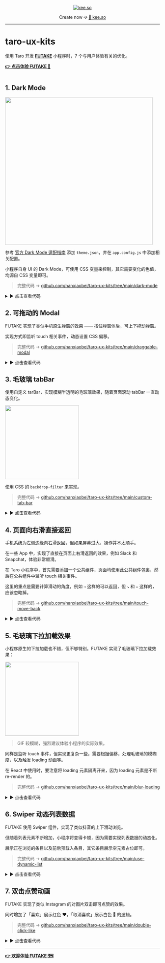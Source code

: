 <div align="center">
<p><a href="https://kee.so/" target="_blank"><img src="https://i.imgur.com/x5SRUoo.png" alt="kee.so" /></a></p>

Create now ➫ [🔗 kee.so](https://kee.so/)

</div>

---

# taro-ux-kits

使用 Taro 开发 [**FUTAKE**](https://sotake.com/futake) 小程序时，7 个与用户体验有关的优化。

[**👉 点击体验 FUTAKE 🌁**](https://sotake.com/futake)

<img src="https://p1-juejin.byteimg.com/tos-cn-i-k3u1fbpfcp/1ba74498efbd4876986d0f7da1baaf3a~tplv-k3u1fbpfcp-watermark.image" alt="" />

## 1. Dark Mode

<img src="https://p1-juejin.byteimg.com/tos-cn-i-k3u1fbpfcp/c936b58c878d46a9bcda8a51bdf3cd41~tplv-k3u1fbpfcp-watermark.image" width="480" alt="" />

参考 [官方 Dark Mode 适配指南](https://developers.weixin.qq.com/miniprogram/dev/framework/ability/darkmode.html) 添加 `theme.json`，并在 `app.config.js` 中添加相关配置。

小程序自身 UI 的 Dark Mode，可使用 CSS 变量来控制，其它需要变化的色值，均源自 CSS 变量即可。

> 完整代码 → [github.com/nanxiaobei/taro-ux-kits/tree/main/dark-mode](https://github.com/nanxiaobei/taro-ux-kits/tree/main/dark-mode)

<details>
<summary>▶ 点击查看代码</summary>

```less
// less 主题文件
#theme() {
  --dark: #000;
  --darken: 0, 0, 0;
  --light: #fff;
  --lighten: 255, 255, 255;

  --yellow: #ff9500;
  --green: #34c759;
  --blue: #007aff;
  --indigo: #048;
  --red: #ff3b30;
}

#dark-theme() {
  --dark: #fff;
  --darken: 255, 255, 255;
  --light: #000;
  --lighten: 0, 0, 0;

  --yellow: #ff9500;
  --green: #30d158;
  --blue: #0a84ff;
  --indigo: #bce;
  --red: #ff453a;
}

page {
  #theme();
}

@media (prefers-color-scheme: dark) {
  page {
    #dark-theme();
  }
}
```

</details>

## 2. 可拖动的 Modal

FUTAKE 实现了类似手机原生弹窗的效果 —— 按住弹窗体后，可上下拖动弹窗。

实现方式即监听 touch 相关事件，动态设置 CSS 偏移。

> 完整代码 → [github.com/nanxiaobei/taro-ux-kits/tree/main/draggable-modal](https://github.com/nanxiaobei/taro-ux-kits/tree/main/draggable-modal)

<details>
<summary>▶ 点击查看代码</summary>

```js
// 核心代码（省略了工具函数）
const onTouchStart = useCallback(
  (event) => {
    if (stopClose) return;

    const { pageX, pageY } = event.changedTouches[0];
    startX.current = pageX;
    startY.current = pageY;
    startTime.current = Date.now();
  },
  [stopClose],
);

const onTouchMove = useCallback(
  (event) => {
    if (stopClose) return;

    const diffY = getDiffY(event.changedTouches[0]);
    if (!diffY) return;
    setBottomRef.current(diffY);
  },
  [stopClose],
);

const onTouchEnd = useCallback(
  (event) => {
    if (stopClose) return;

    const diffY = getDiffY(event.changedTouches[0]);
    if (!diffY) {
      setBottomRef.current(0);
      return;
    }

    if (diffY > 200 || (diffY > 10 && Date.now() - startTime.current < 200)) {
      onClose();
      setTimeout(() => setBottomRef.current(0), 200);
      return;
    }

    setBottomRef.current(0);
  },
  [onClose, stopClose],
);
```

</details>

## 3. 毛玻璃 tabBar

使用自定义 tarBar，实现模糊半透明的毛玻璃效果，随着页面滚动 tabBar 一直动态变化。

<img src="https://p9-juejin.byteimg.com/tos-cn-i-k3u1fbpfcp/b1b02b8120f24c0ab97e4f490d7d5f78~tplv-k3u1fbpfcp-watermark.image" width="240" alt="" />

使用 CSS 的 `backdrop-filter` 来实现。

> 完整代码 → [github.com/nanxiaobei/taro-ux-kits/tree/main/custom-tab-bar](https://github.com/nanxiaobei/taro-ux-kits/tree/main/custom-tab-bar)

<details>
<summary>▶ 点击查看代码</summary>

```
.tab-bar {
  --lighten: 255, 255, 255;

  position: fixed;
  right: 0;
  bottom: 0;
  left: 0;
  display: flex;
  align-items: center;
  backdrop-filter: blur(24px);
}

.tab {
  position: relative;
  display: flex;
  flex: 1;
  flex-direction: column;
  align-items: center;
  justify-content: center;
  height: calc(96px + constant(safe-area-inset-bottom));
  height: calc(96px + env(safe-area-inset-bottom));
  padding-bottom: constant(safe-area-inset-bottom);
  padding-bottom: env(safe-area-inset-bottom);
}

.icon {
  width: 44px;
  height: 44px;
  opacity: 0.2;
}

.tab.active .icon,
.tab.hover .icon {
  opacity: 1;
}

@media (prefers-color-scheme: dark) {
  .tab-bar {
    --lighten: 0, 0, 0;
  }

  .icon {
    filter: invert(1);
  }
}
```

</details>

## 4. 页面向右滑直接返回

手机系统为左侧边缘向右滑返回，但如果屏幕过大，操作并不太顺手。

在一些 App 中，实现了直接在页面上右滑返回的效果，例如 Slack 和 Snapchat，体验非常顺滑。

在 Taro 小程序中，首先需要添加一个公共组件，页面均使用此公共组件包裹，然后在公共组件中监听 touch 相关事件。

这里的重点是需要计算滑动的角度，例如 `→` 这样的可以返回，但 `↘` 和 `↓` 这样的，应该忽略掉。

> 完整代码 → [github.com/nanxiaobei/taro-ux-kits/tree/main/touch-move-back](https://github.com/nanxiaobei/taro-ux-kits/tree/main/touch-move-back)

<details>
<summary>▶ 点击查看代码</summary>

```js
// React Hooks（省略了工具函数）
const useMoveX = ({ toLeft, toRight, disable }) => {
  const startX = useRef(0);
  const startY = useRef(0);
  const startTime = useRef(0);

  const onTouchStart = useCallback(
    (event) => {
      if (disable) return;

      const { pageX, pageY } = event.changedTouches[0];
      startX.current = pageX;
      startY.current = pageY;
      startTime.current = Date.now();
    },
    [disable],
  );

  const getAbsAngle = useCallback((diffX, pageY) => {
    const diffY = pageY - startY.current;
    const angle = getAngle(diffX, diffY);
    return Math.abs(angle);
  }, []);

  const onTouchEnd = useCallback(
    (event) => {
      if (disable) return;

      const { pageX, pageY } = event.changedTouches[0];
      const diffX = pageX - startX.current;

      if (diffX > 0) {
        if (!toRight || getAbsAngle(diffX, pageY) > 20) return;
        if (diffX > 70 || (diffX > 10 && Date.now() - startTime.current < 200))
          toRight();
      } else {
        if (!toLeft || getAbsAngle(diffX, pageY) < 160) return;
        if (
          diffX < -70 ||
          (diffX < -10 && Date.now() - startTime.current < 200)
        )
          toLeft();
      }
    },
    [disable, getAbsAngle, toLeft, toRight],
  );

  return { onTouchStart, onTouchEnd };
};
```

</details>

## 5. 毛玻璃下拉加载效果

小程序原生的下拉加载也不错，但不够特别。FUTAKE 实现了毛玻璃下拉加载效果：

<img src="https://p1-juejin.byteimg.com/tos-cn-i-k3u1fbpfcp/b7de7f55fd684f6e928b57569a2a5c6b~tplv-k3u1fbpfcp-watermark.image" width="240" alt="" />

> GIF 较模糊，强烈建议体验小程序的实际效果。

同样是监听 touch 事件，但实现更复杂一些，需要根据偏移，处理毛玻璃的模糊度，以及触发 loading 动画等。

在 React 中使用时，要注意将 loading 元素隔离开来，因为 loading 元素是不断 re-render 的。

> 完整代码 → [github.com/nanxiaobei/taro-ux-kits/tree/main/blur-loading](https://github.com/nanxiaobei/taro-ux-kits/tree/main/blur-loading)

<details>
<summary>▶ 点击查看代码</summary>

```jsx
// 部分核心代码（省略了相关组件）
const START = 40;
const END = 100;

const useBlurLoading = ({ hasTabBar }) => {
  const [blur, setBlur] = useState(0);
  const [dots, setDots] = useState(false);

  const blurStyle = useMemo(() => {
    if (blur < START) return undefined;
    return { '--blur': `blur(${Math.floor((blur - START) / 3)}px)` };
  }, [blur]);

  const startLoading = useCallback((reqFn) => {
    setBlur(60);
    setDots(true);

    const onEnd = () => {
      setTimeout(() => {
        setBlur(0);
        setDots(false);
      }, 300);
    };

    reqFn().then(shakePhone).finally(onEnd);
  }, []);

  const diffY = useRef(0);
  const maxDiffY = useRef(0);
  const hasLoading = useRef(false);
  const hasReq = useRef(false);
  const reqRef = useRef(null);

  // change
  const onTouchMoveChange = useCallback((absDiffY, onReq) => {
    if (absDiffY < START || absDiffY > END + 20) return;

    // 记录 diffY
    diffY.current = absDiffY;
    if (absDiffY > maxDiffY.current) maxDiffY.current = absDiffY;

    // 记录请求函数
    if (!reqRef.current) reqRef.current = onReq;

    // 显示 blur
    requestAnimationFrame(() => setBlur(absDiffY));

    // 显示 dots 动画
    if (!hasLoading.current && absDiffY > END) {
      hasLoading.current = true;
      setDots(true);
      shakePhone();
      return;
    }

    // 若未触发请求，停止 dots 动画
    if (hasLoading.current && absDiffY < END && !hasReq.current) {
      hasLoading.current = false;
      setDots(false);
    }
  }, []);

  // end
  const onTouchEnd = useCallback(() => {
    if (!reqRef.current) return;

    // 应触发请求
    const shouldReq =
      hasLoading.current && Math.abs(diffY.current - maxDiffY.current) < 5;
    if (shouldReq) {
      // 发送请求
      hasReq.current = true;

      reqRef.current().finally(() => {
        setTimeout(() => {
          hasReq.current = false;

          hasLoading.current = false;
          setDots(false);

          setBlur(0);
          diffY.current = 0;
          maxDiffY.current = 0;

          reqRef.current = null;
        }, 300);
      });
      return;
    }

    // 不触发请求
    setTimeout(() => {
      setBlur(0);
      diffY.current = 0;
      maxDiffY.current = 0;
    }, 200);
  }, [setBlur, setDots]);

  const loadingEl = blur > 0 && (
    <BlurLoading dots={dots} blurStyle={blurStyle} hasTabBar={hasTabBar} />
  );

  return { loadingEl, startLoading, onTouchMoveChange, onTouchEnd };
};
```

</details>

## 6. Swiper 动态列表数据

FUTAKE 使用 Swiper 组件，实现了类似抖音的上下滑动浏览。

但随着列表元素不断增加，小程序将变得卡顿，因为需要实现列表数据的动态化。

展示正在浏览的条目以及前后预载入条目，其它条目展示空元素占位即可。

> 完整代码 → [github.com/nanxiaobei/taro-ux-kits/tree/main/use-dynamic-list](https://github.com/nanxiaobei/taro-ux-kits/tree/main/use-dynamic-list)

<details>
<summary>▶ 点击查看代码</summary>

```js
// React Hooks（省略了工具函数）
export const useDynamicList = (list, index, count = 5) => {
  return useMemo(() => {
    const len = list.length;
    if (len <= count) return list;

    const [before, after] = splitCount(count);
    let start = index - before;
    let end = index + after;

    if (start < 0) start = 0;
    if (end > len - 1) end = len - 1;

    const res = [...Array(len)];
    for (let i = start; i <= end; i++) {
      res[i] = list[i];
    }

    return res;
  }, [index, count, list]);
};
```

</details>

## 7. 双击点赞动画

FUTAKE 实现了类似 Instagram 的对图片双击即可点赞的效果。

同时增加了「喜欢」展示红色 ❤️，「取消喜欢」展示白色 🤍 的逻辑。

> 完整代码 → [github.com/nanxiaobei/taro-ux-kits/tree/main/double-click-like](https://github.com/nanxiaobei/taro-ux-kits/tree/main/double-click-like)

<details>
<summary>▶ 点击查看代码</summary>

```jsx
const LikeWrapper = ({ isLiked, likeRequest }) => {
  const prevTime = useRef(0);
  const [iconVisible, setIconVisible] = useState(false);
  const [isRed, setIsRed] = useState(!isLiked);

  // 双击喜欢
  const onClick = useCallback(
    async (event) => {
      const startTime = event.timeStamp;
      if (startTime - prevTime.current < 300) {
        if (iconVisible) return;

        setIsRed(!isLiked);
        setIconVisible(true);

        likeRequest({ isLiked }).finally(() => {
          const timeLeft = 550 - (Date.now() - startTime);
          const hideIcon = () => setIconVisible(false);
          timeLeft > 0 ? setTimeout(hideIcon, timeLeft) : hideIcon();
        });
      }
      prevTime.current = startTime;
    },
    [iconVisible, isLiked, likeRequest],
  );

  return (
    <View className="like-wrapper" onClick={onClick}>
      {iconVisible && <LikeIcon isRed={isRed} />}
    </View>
  );
};
```

</details>

---

[**👉 欢迎体验 FUTAKE 🗺**](https://sotake.com/futake)

<img src="https://s3.bmp.ovh/imgs/2022/07/21/452dd47aeb790abd.png" alt="" />
